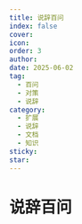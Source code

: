 ```yaml
---
title: 说辞百问
index: false
cover: 
icon: 
order: 3
author: 
date: 2025-06-02
tag:
  - 百问
  - 对策
  - 说辞
category:
  - 扩展
  - 说辞
  - 文档
  - 知识
sticky: 
star: 
---
```


# 说辞百问
